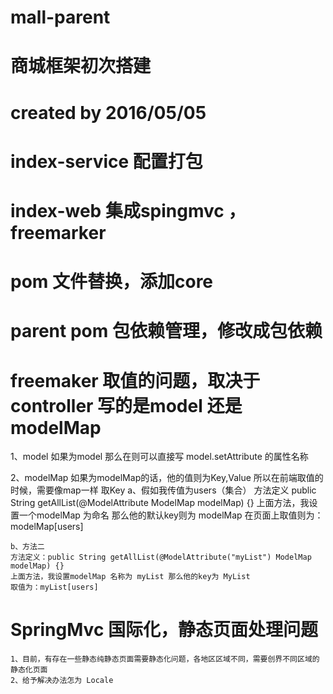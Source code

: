 # mall-parent

# 商城框架初次搭建
# created by 2016/05/05


# index-service 配置打包

# index-web 集成spingmvc ， freemarker

# pom 文件替换，添加core

# parent pom 包依赖管理，修改成包依赖


# freemaker 取值的问题，取决于controller 写的是model  还是 modelMap
1、model  如果为model 那么在则可以直接写 model.setAttribute 的属性名称

2、modelMap 如果为modelMap的话，他的值则为Key,Value 所以在前端取值的时候，需要像map一样 取Key
    a、假如我传值为users（集合）
    方法定义 public String getAllList(@ModelAttribute ModelMap modelMap) {}
    上面方法，我设置一个modelMap 为命名  那么他的默认key则为 modelMap
     在页面上取值则为：modelMap[users]

    b、方法二
    方法定义：public String getAllList(@ModelAttribute("myList") ModelMap modelMap) {}
    上面方法，我设置modelMap 名称为 myList 那么他的key为 MyList
    取值为：myList[users]


# SpringMvc 国际化，静态页面处理问题
    1、目前，有存在一些静态纯静态页面需要静态化问题，各地区区域不同，需要创界不同区域的静态化页面
    2、给予解决办法怎为 Locale